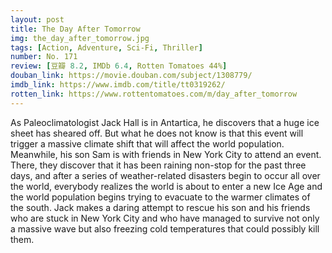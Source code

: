 ```yaml
---
layout: post 
title: The Day After Tomorrow
img: the_day_after_tomorrow.jpg
tags: [Action, Adventure, Sci-Fi, Thriller]
number: No. 171
review: [豆瓣 8.2, IMDb 6.4, Rotten Tomatoes 44%]
douban_link: https://movie.douban.com/subject/1308779/
imdb_link: https://www.imdb.com/title/tt0319262/
rotten_link: https://www.rottentomatoes.com/m/day_after_tomorrow
---
```


As Paleoclimatologist Jack Hall is in Antartica, he discovers that a huge ice sheet has sheared off. But what he does not know is that this event will trigger a massive climate shift that will affect the world population. Meanwhile, his son Sam is with friends in New York City to attend an event. There, they discover that it has been raining non-stop for the past three days, and after a series of weather-related disasters begin to occur all over the world, everybody realizes the world is about to enter a new Ice Age and the world population begins trying to evacuate to the warmer climates of the south. Jack makes a daring attempt to rescue his son and his friends who are stuck in New York City and who have managed to survive not only a massive wave but also freezing cold temperatures that could possibly kill them.